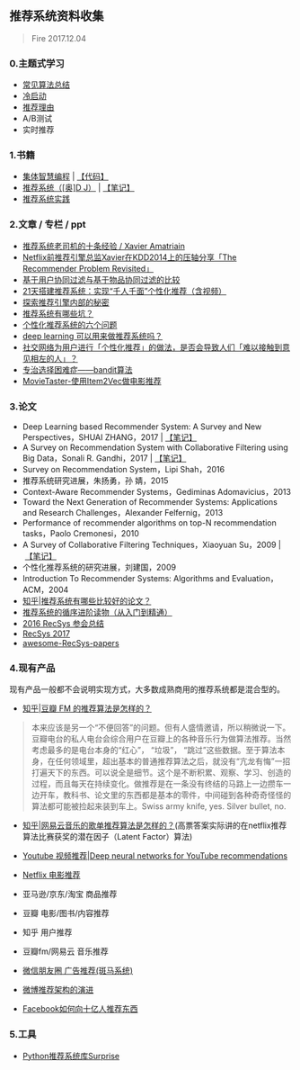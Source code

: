 ## 推荐系统资料收集
> Fire 2017.12.04 

### 0.主题式学习

* [常见算法总结](./note/rec_algorithm.md)
* [冷启动](./note/rec_coldstart.md)
* [推荐理由](./note/rec_reason.md)
* A/B测试
* 实时推荐

### 1.书籍
* [集体智慧编程](https://book.douban.com/subject/3288908/) | [【代码】](https://github.com/fire717/Machine-Learning/tree/master/JTZHBC)
* [推荐系统（[奥]D J）](https://book.douban.com/subject/24746415/) | [【笔记】](./note/《推荐系统[奥]DJ.AF》笔记.md)
* [推荐系统实践](https://book.douban.com/subject/10769749/)

### 2.文章 / 专栏 / ppt
* [推荐系统老司机的十条经验 / Xavier Amatriain](https://zhuanlan.zhihu.com/p/23847246)
* [Netflix前推荐引擎总监Xavier在KDD2014上的压轴分享「The Recommender Problem Revisited」](https://wenku.baidu.com/view/ea8baee6e87101f69f3195aa.html)
* [基于用户协同过滤与基于物品协同过滤的比较](http://blog.csdn.net/shenxiaoming77/article/details/51566481)
* [21天搭建推荐系统：实现“千人千面”个性化推荐（含视频）](https://yq.aliyun.com/articles/39629)
* [探索推荐引擎内部的秘密](https://www.ibm.com/developerworks/cn/web/1103_zhaoct_recommstudy1/index.html)
* [推荐系统有哪些坑？](https://www.zhihu.com/question/28247353)
* [个性化推荐系统的六个问题](http://www.52ml.net/569.html)
* [deep learning 可以用来做推荐系统吗？](https://www.zhihu.com/question/20830906)
* [社交网络为用户进行「个性化推荐」的做法，是否会导致人们「难以接触到意见相左的人」？](https://www.zhihu.com/question/46480353)
* [专治选择困难症——bandit算法](https://zhuanlan.zhihu.com/p/21388070)
* [MovieTaster-使用Item2Vec做电影推荐](http://lujiaying.github.io/2017/08/15/MovieTaster-%E4%BD%BF%E7%94%A8Item2Vec%E5%81%9A%E7%94%B5%E5%BD%B1%E6%8E%A8%E8%8D%90/)

### 3.论文
* Deep Learning based Recommender System: A Survey and New Perspectives，SHUAI ZHANG，2017 | [【笔记】](./note/DL_RS.md)
* A Survey on Recommendation System with Collaborative Filtering using Big Data，Sonali R. Gandhi，2017 | [【笔记】](./note/RS_CF_survey2017.md)
* Survey on Recommendation System，Lipi Shah，2016
* 推荐系统研究进展，朱扬勇，孙 婧，2015
* Context-Aware Recommender Systems，Gediminas Adomavicius，2013
* Toward the Next Generation of Recommender Systems: Applications and Research Challenges，Alexander Felfernig，2013
* Performance of recommender algorithms on
top-N recommendation tasks，Paolo Cremonesi，2010
* A Survey of Collaborative Filtering Techniques，Xiaoyuan Su，2009 | [【笔记】](./note/协同过滤学习记录.md)
* 个性化推荐系统的研究进展，刘建国，2009
* Introduction To Recommender Systems: Algorithms and Evaluation，ACM，2004
* [知乎|推荐系统有哪些比较好的论文？](https://www.zhihu.com/question/25566638)
* [推荐系统的循序进阶读物（从入门到精通）](http://blog.sciencenet.cn/home.php?mod=space&uid=210641&do=blog&id=508634)
* [2016 RecSys 参会总结](https://www.douban.com/note/583716751/)
* [RecSys 2017](http://www.recsyschallenge.com/2017/#dates)
* [awesome-RecSys-papers](https://github.com/YuyangZhangFTD/awesome-RecSys-papers)

### 4.现有产品
现有产品一般都不会说明实现方式，大多数成熟商用的推荐系统都是混合型的。

* [知乎|豆瓣 FM 的推荐算法是怎样的？](https://www.zhihu.com/question/19560538/answer/12228221
)

> 本来应该是另一个“不便回答”的问题。但有人盛情邀请，所以稍微说一下。豆瓣电台的私人电台会综合用户在豆瓣上的各种音乐行为做算法推荐。当然考虑最多的是电台本身的“红心”， “垃圾”， “跳过”这些数据。至于算法本身，在任何领域里，超出基本的普通推荐算法之后，就没有“亢龙有悔”一招打遍天下的东西。可以说全是细节。这个是不断积累、观察、学习、创造的过程，而且每天在持续变化。做推荐是在一条没有终结的马路上一边攒车一边开车，教科书、论文里的东西都是基本的零件，中间碰到各种奇奇怪怪的算法都可能被捡起来装到车上。Swiss army knife, yes.  Silver bullet, no.

* [知乎|网易云音乐的歌单推荐算法是怎样的？](https://www.zhihu.com/question/26743347)(高票答案实际讲的在netflix推荐算法比赛获奖的潜在因子（Latent
Factor）算法)

* [Youtube 视频推荐|Deep neural networks for YouTube recommendations](http://blog.csdn.net/xiongjiezk/article/details/73445835)
* [Netflix 电影推荐](www.infoq.com/cn/news/2013/04/netflix-ml-architecture)
* 亚马逊/京东/淘宝 商品推荐
* 豆瓣 电影/图书/内容推荐
* 知乎 用户推荐
* 豆瓣fm/网易云 音乐推荐
* [微信朋友圈 广告推荐(斑马系统)](www.infoq.com/cn/articles/wechat-banma-dmp?utm_source=infoq&utm_medium=popular_widget&utm_campaign=popular_content_list&utm_content=homepage)
* [微博推荐架构的演进](www.infoq.com/cn/articles/evolution-of-micro-blog-recommendation)
* [Facebook如何向十亿人推荐东西](www.infoq.com/cn/news/2015/06/facebook-recommender-system)

### 5.工具
* [Python推荐系统库Surprise](https://github.com/NicolasHug/Surprise)
